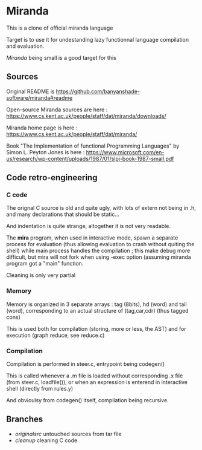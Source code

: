 # Miranda

This is a clone of official miranda language

Target is to use it for undestanding lazy functionnal language compilation
and evaluation.

*Miranda* being small is a good target for this


## Sources

Original README is https://github.com/banyanshade-software/miranda#readme

Open-source Miranda sources are here : https://www.cs.kent.ac.uk/people/staff/dat/miranda/downloads/

Miranda home page is here : https://www.cs.kent.ac.uk/people/staff/dat/miranda/

Book "The Implementation of functional Programming Languages" by Simon L. Peyton Jones is here : 
https://www.microsoft.com/en-us/research/wp-content/uploads/1987/01/slpj-book-1987-small.pdf

## Code retro-engineering

### C code
The orignal C source is old and quite ugly, with lots of extern not 
being in .h, and many declarations that should be static...

And indentation is quite strange, altogether it is not very readable.

The **mira** program, when used in interactive mode, spawn a separate process for evaluation (thus allowing evaluation to crash without quiting the shell) while main process handles the compilation ; this make debug more difficult, but mira will not fork when using -exec option (assuming miranda program got a "main" function.

Cleaning is only very partial

### Memory

Memory is organized in 3 separate arrays : tag (8bits), hd (word) and tail (word),
corresponding to an actual structure of (tag,car,cdr) (thus tagged cons)

This is used both for compilation (storing, more or less, the AST) and for execution
(graph reduce, see reduce.c)


### Compilation 

Compilation is performed in steer.c, entrypoint being codegen()

This is called whenever a .m file is loaded without corresponding .x file (from steer.c, loadfile()), 
or when an expression is enterend in interactive shell (directly from rules.y) 

And obvioulsy from codegen() itself, compilation being recursive.

## Branches

* *originalsrc* untouched sources from tar file
* *cleanup* cleaning C code


